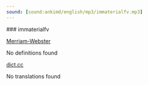 ```yaml
---
sound: [sound:ankimd/english/mp3/immaterialfv.mp3]
---
```


\### immaterialfv

[Merriam-Webster](https://www.merriam-webster.com/dictionary/immaterialfv)

No definitions found

[dict.cc](https://www.dict.cc/immaterialfv)

No translations found


